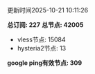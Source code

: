 更新时间2025-10-21 10:11:26

**总订阅: 227**
**总节点: 42005**
- vless节点: 15084
- hysteria2节点: 13

**google ping有效节点: 309**
